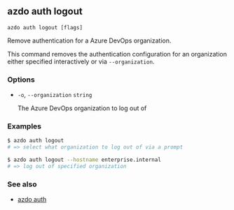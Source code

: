 ## azdo auth logout
```
azdo auth logout [flags]
```
Remove authentication for a Azure DevOps organization.

This command removes the authentication configuration for an organization either specified
interactively or via `--organization`.

### Options


* `-o`, `--organization` `string`

	The Azure DevOps organization to log out of


### Examples

```bash
$ azdo auth logout
# => select what organization to log out of via a prompt

$ azdo auth logout --hostname enterprise.internal
# => log out of specified organization
```

### See also

* [azdo auth](./azdo_auth.md)
